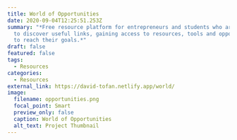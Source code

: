 ```yaml
---
title: World of Opportunities
date: 2020-09-04T12:25:51.253Z
summary: "*Free resource platform for entrepreneurs and students who are eager
  to discover useful links, gaining access to resources, tools and opportunities
  to reach their goals.*"
draft: false
featured: false
tags:
  - Resources
categories:
  - Resources
external_link: https://david-tofan.netlify.app/world/
image:
  filename: opportunities.png
  focal_point: Smart
  preview_only: false
  caption: World of Opportunities
  alt_text: Project Thumbnail
---
```

